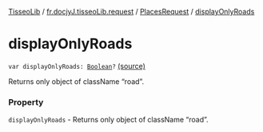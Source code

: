 [TisseoLib](../../index.md) / [fr.docjyJ.tisseoLib.request](../index.md) / [PlacesRequest](index.md) / [displayOnlyRoads](./display-only-roads.md)

# displayOnlyRoads

`var displayOnlyRoads: `[`Boolean`](https://kotlinlang.org/api/latest/jvm/stdlib/kotlin/-boolean/index.html)`?` [(source)](https://github.com/docjyJ/TisseoLib/tree/master/src/main/kotlin/fr/docjyJ/tisseoLib/request/PlacesRequest.kt#L44)

Returns only object of className “road”.

### Property

`displayOnlyRoads` - Returns only object of className “road”.